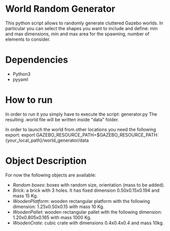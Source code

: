 # World Random Generator
This python script allows to randomly generate cluttered Gazebo worlds. In particular you can select the shapes you want to include and define: min and max dimensions, min and max area for the spawning, number of elements to consider.

# Dependencies
- Python3
- pyyaml

# How to run
In order to run it you simply have to execute the script: generator.py
The resulting .world file will be written inside "data" folder.

In order to launch the world from other locations you need the following export:
    export GAZEBO_RESOURCE_PATH=$GAZEBO_RESOURCE_PATH:{your_local_path}/world_generator/data

# Object Description
For now the following objects are available:
- _Random boxes_: boxes with random size, orientation (mass to be added).
- _Brick_: a brick with 3 holes. It has fixed dimension 0.50x0.15x0.194 and mass 15 Kg.
- _WoodenPlatform_: wooden rectangular platform with the following dimension: 1.25x0.50x0.15 with mass 10 Kg.
- _WoodenPallet_: wooden rectangular pallet with the following dimension: 1.20x0.805x0.165 with mass 1000 Kg.
- _WoodenCrate_: cubic crate with dimensions 0.4x0.4x0.4 and mass 10kg.

